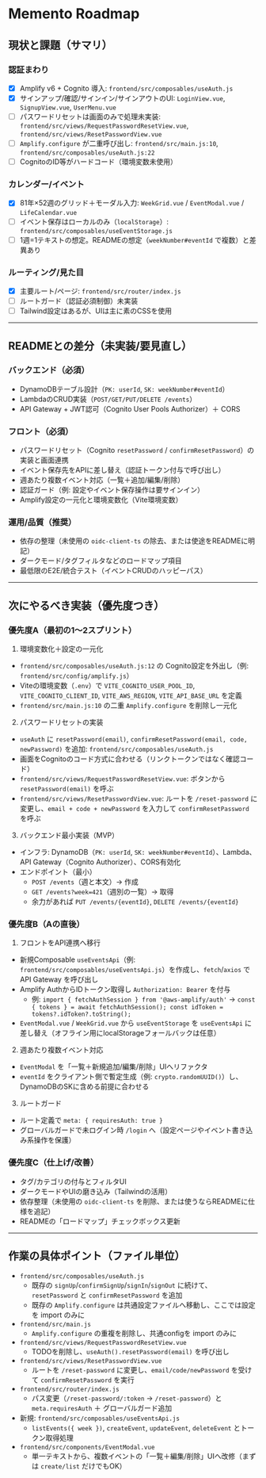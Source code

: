 # Memento Roadmap

## 現状と課題（サマリ）

### 認証まわり
- [x] Amplify v6 + Cognito 導入: `frontend/src/composables/useAuth.js`
- [x] サインアップ/確認/サインイン/サインアウトのUI: `LoginView.vue`, `SignupView.vue`, `UserMenu.vue`
- [ ] パスワードリセットは画面のみで処理未実装: `frontend/src/views/RequestPasswordResetView.vue`, `frontend/src/views/ResetPasswordView.vue`
- [ ] `Amplify.configure` が二重呼び出し: `frontend/src/main.js:10`, `frontend/src/composables/useAuth.js:22`
- [ ] CognitoのID等がハードコード（環境変数未使用）

### カレンダー/イベント
- [x] 81年×52週のグリッド＋モーダル入力: `WeekGrid.vue` / `EventModal.vue` / `LifeCalendar.vue`
- [ ] イベント保存はローカルのみ（`localStorage`）: `frontend/src/composables/useEventStorage.js`
- [ ] 1週=1テキストの想定。READMEの想定（`weekNumber#eventId` で複数）と差異あり

### ルーティング/見た目
- [x] 主要ルート/ページ: `frontend/src/router/index.js`
- [ ] ルートガード（認証必須制御）未実装
- [ ] Tailwind設定はあるが、UIは主に素のCSSを使用

---

## READMEとの差分（未実装/要見直し）

### バックエンド（必須）
- DynamoDBテーブル設計（`PK: userId`, `SK: weekNumber#eventId`）
- LambdaのCRUD実装（`POST/GET/PUT/DELETE /events`）
- API Gateway + JWT認可（Cognito User Pools Authorizer）＋ CORS

### フロント（必須）
- パスワードリセット（Cognito `resetPassword` / `confirmResetPassword`）の実装と画面連携
- イベント保存先をAPIに差し替え（認証トークン付与で呼び出し）
- 週あたり複数イベント対応（一覧＋追加/編集/削除）
- 認証ガード（例: 設定やイベント保存操作は要サインイン）
- Amplify設定の一元化と環境変数化（Vite環境変数）

### 運用/品質（推奨）
- 依存の整理（未使用の `oidc-client-ts` の除去、または使途をREADMEに明記）
- ダークモード/タグフィルタなどのロードマップ項目
- 最低限のE2E/統合テスト（イベントCRUDのハッピーパス）

---

## 次にやるべき実装（優先度つき）

### 優先度A（最初の1〜2スプリント）
1) 環境変数化＋設定の一元化
- `frontend/src/composables/useAuth.js:12` の Cognito設定を外出し（例: `frontend/src/config/amplify.js`）
- Viteの環境変数（`.env`）で `VITE_COGNITO_USER_POOL_ID`, `VITE_COGNITO_CLIENT_ID`, `VITE_AWS_REGION`, `VITE_API_BASE_URL` を定義
- `frontend/src/main.js:10` の二重 `Amplify.configure` を削除し一元化

2) パスワードリセットの実装
- `useAuth` に `resetPassword(email)`, `confirmResetPassword(email, code, newPassword)` を追加: `frontend/src/composables/useAuth.js`
- 画面をCognitoのコード方式に合わせる（リンクトークンではなく確認コード）
- `frontend/src/views/RequestPasswordResetView.vue`: ボタンから `resetPassword(email)` を呼ぶ
- `frontend/src/views/ResetPasswordView.vue`: ルートを `/reset-password` に変更し、`email + code + newPassword` を入力して `confirmResetPassword` を呼ぶ

3) バックエンド最小実装（MVP）
- インフラ: DynamoDB（`PK: userId`, `SK: weekNumber#eventId`）、Lambda、API Gateway（Cognito Authorizer）、CORS有効化
- エンドポイント（最小）
  - `POST /events`（週と本文）→ 作成
  - `GET /events?week=421`（週別の一覧）→ 取得
  - 余力があれば `PUT /events/{eventId}`, `DELETE /events/{eventId}`

### 優先度B（Aの直後）
1) フロントをAPI連携へ移行
- 新規Composable `useEventsApi`（例: `frontend/src/composables/useEventsApi.js`）を作成し、`fetch`/`axios` で API Gateway を呼び出し
- Amplify AuthからIDトークン取得し `Authorization: Bearer` を付与
  - 例: `import { fetchAuthSession } from '@aws-amplify/auth'` → `const { tokens } = await fetchAuthSession(); const idToken = tokens?.idToken?.toString();`
- `EventModal.vue` / `WeekGrid.vue` から `useEventStorage` を `useEventsApi` に差し替え（オフライン用にlocalStorageフォールバックは任意）

2) 週あたり複数イベント対応
- `EventModal` を「一覧＋新規追加/編集/削除」UIへリファクタ
- `eventId` をクライアント側で暫定生成（例: `crypto.randomUUID()`）し、DynamoDBのSKに含める前提に合わせる

3) ルートガード
- ルート定義で `meta: { requiresAuth: true }`
- グローバルガードで未ログイン時 `/login` へ（設定ページやイベント書き込み系操作を保護）

### 優先度C（仕上げ/改善）
- タグ/カテゴリの付与とフィルタUI
- ダークモードやUIの磨き込み（Tailwindの活用）
- 依存整理（未使用の `oidc-client-ts` を削除、または使うならREADMEに仕様を追記）
- READMEの「ロードマップ」チェックボックス更新

---

## 作業の具体ポイント（ファイル単位）
- `frontend/src/composables/useAuth.js`
  - 既存の `signUp`/`confirmSignUp`/`signIn`/`signOut` に続けて、`resetPassword` と `confirmResetPassword` を追加
  - 既存の `Amplify.configure` は共通設定ファイルへ移動し、ここでは設定を import のみに
- `frontend/src/main.js`
  - `Amplify.configure` の重複を削除し、共通configを import のみに
- `frontend/src/views/RequestPasswordResetView.vue`
  - TODOを削除し、`useAuth().resetPassword(email)` を呼び出し
- `frontend/src/views/ResetPasswordView.vue`
  - ルートを `/reset-password` に変更し、`email/code/newPassword` を受けて `confirmResetPassword` を実行
- `frontend/src/router/index.js`
  - パス変更（`/reset-password/:token` → `/reset-password`）と `meta.requiresAuth` ＋ グローバルガード追加
- 新規: `frontend/src/composables/useEventsApi.js`
  - `listEvents({ week })`, `createEvent`, `updateEvent`, `deleteEvent` とトークン取得処理
- `frontend/src/components/EventModal.vue`
  - 単一テキストから、複数イベントの「一覧＋編集/削除」UIへ改修（まずは `create/list` だけでもOK）
